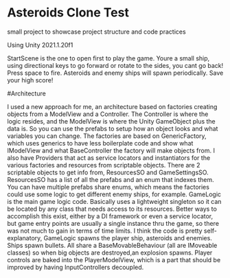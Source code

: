 # Asteroids Clone Test
small project to showcase project structure and code practices

Using Unity 2021.1.20f1

StartScene is the one to open first to play the game. Youre a small ship, using directional keys to go forward or rotate to the sides, you cant go back! Press space to fire. Asteroids and enemy ships will spawn periodically. Save your high score!

#Architecture

I used a new approach for me, an architecture based on factories creating objects from a ModelView and a Controller. The Controller is where the logic resides, and the ModelView is where the Unity GameObject plus the data is. So you can use the prefabs to setup how an object looks and what variables you can change. The factories are based on GenericFactory, which uses generics to have less boilerplate code and show what IModelView and what BaseController the factory will make objects from.
I also have Providers that act as service locators and instantiators for the various factories and resources from scriptable objects.
There are 2 scriptable objects to get info from, ResourcesSO and GameSettingsSO. ResourcesSO has a list of all the prefabs and an enum that indexes them. You can have multiple prefabs share enums, which means the factories could use some logic to get different enemy ships, for example.
GameLogic is the main game logic code. Basically uses a lightweight singleton so it can be located by any class that needs access to its resources. Better ways to accomplish this exist, either by a DI framework or even a service locator, but game entry points are usually a single instance thru the game, so there was not much to gain in terms of time limits.
I think the code is pretty self-explanatory, GameLogic spawns the player ship, asteroids and enemies. Ships spawn bullets. All share a BaseMovableBehaviour (all are IMoveable classes) so when big objects are destroyed,an explosion spawns. Player controls are baked into the PlayerModelView, which is a part that should be improved by having InputControllers decoupled.
